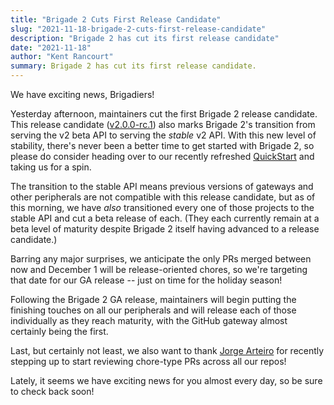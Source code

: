 ```yaml
---
title: "Brigade 2 Cuts First Release Candidate"
slug: "2021-11-18-brigade-2-cuts-first-release-candidate"
description: "Brigade 2 has cut its first release candidate"
date: "2021-11-18"
author: "Kent Rancourt"
summary: Brigade 2 has cut its first release candidate.
---
```


We have exciting news, Brigadiers!

Yesterday afternoon, maintainers cut the first Brigade 2 release candidate. This release candidate ([v2.0.0-rc.1](https://github.com/brigadecore/brigade/releases/tag/v2.0.0-rc.1)) also marks Brigade 2's transition from serving the v2 beta API to serving the _stable_ v2 API. With this new level of stability, there's never been a better time to get started with Brigade 2, so please do consider heading over to our recently refreshed [QuickStart](https://v2--brigade-docs.netlify.app/intro/quickstart/) and taking us for a spin.

The transition to the stable API means previous versions of gateways and other peripherals are not compatible with this release candidate, but as of this morning, we have _also_ transitioned every one of those projects to the stable API and cut a beta release of each. (They each currently remain at a beta level of maturity despite Brigade 2 itself having advanced to a release candidate.)

Barring any major surprises, we anticipate the only PRs merged between now and December 1 will be release-oriented chores, so we're targeting that date for our GA release -- just on time for the holiday season!

Following the Brigade 2 GA release, maintainers will begin putting the finishing touches on all our peripherals and will release each of those individually as they reach maturity, with the GitHub gateway almost certainly being the first.

Last, but certainly not least, we also want to thank [Jorge Arteiro](https://github.com/jorgearteiro) for recently stepping up to start reviewing chore-type PRs across all our repos!

Lately, it seems we have exciting news for you almost every day, so be sure to check back soon!
